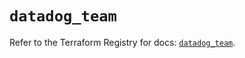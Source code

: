 # `datadog_team`

Refer to the Terraform Registry for docs: [`datadog_team`](https://registry.terraform.io/providers/datadog/datadog/3.62.0/docs/resources/team).

